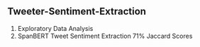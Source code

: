  ## Tweeter-Sentiment-Extraction
  1. Exploratory Data Analysis
  2. SpanBERT Tweet Sentiment Extraction
        71% Jaccard Scores    
        
